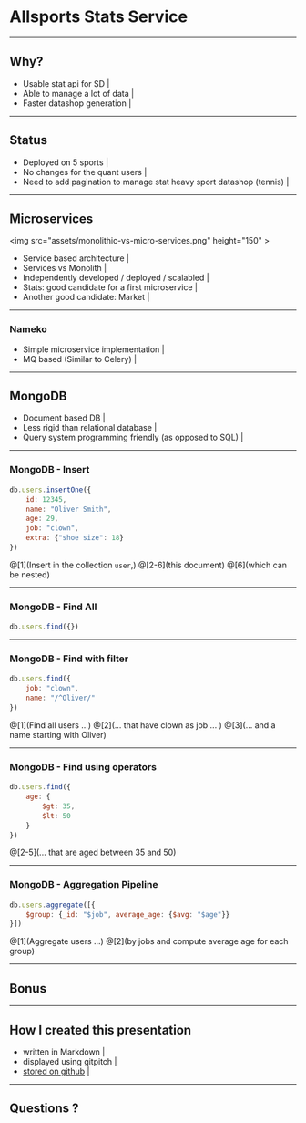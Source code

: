 # Allsports Stats Service

---

## Why?

- Usable stat api for SD |
- Able to manage a lot of data |
- Faster datashop generation |

---

## Status

- Deployed on 5 sports |
- No changes for the quant users |
- Need to add pagination to manage stat heavy sport datashop (tennis) |

---

## Microservices

<img src="assets/monolithic-vs-micro-services.png" height="150" \>

- Service based architecture |
- Services vs Monolith |
- Independently developed / deployed / scalabled |
- Stats: good candidate for a first microservice |
- Another good candidate: Market |

---

### Nameko

- Simple microservice implementation |
- MQ based (Similar to Celery) |

---

## MongoDB

- Document based DB |
- Less rigid than relational database |
- Query system programming friendly (as opposed to SQL) |

---

### MongoDB - Insert

```javascript
db.users.insertOne({
    id: 12345,
    name: "Oliver Smith",
    age: 29,
    job: "clown",
    extra: {"shoe size": 18}
})
```
@[1](Insert in the collection `user`,)
@[2-6](this document)
@[6](which can be nested)

---

### MongoDB - Find All

```javascript
db.users.find({})
```

---

### MongoDB - Find with filter

```javascript
db.users.find({
    job: "clown",
    name: "/^Oliver/"
})
```
@[1](Find all users ...)
@[2](... that have clown as job ... )
@[3](... and a name starting with Oliver)


---

### MongoDB - Find using operators

```javascript
db.users.find({
    age: {
        $gt: 35,
        $lt: 50
    }
})
```
@[2-5](... that are aged between 35 and 50)

---

### MongoDB - Aggregation Pipeline

```javascript
db.users.aggregate([{
    $group: {_id: "$job", average_age: {$avg: "$age"}}
}])
```
@[1](Aggregate users ...)
@[2](by jobs and compute average age for each group)

---

## Bonus

---

## How I created this presentation

- written in Markdown |
- displayed using gitpitch |
- [stored on github](https://github.com/nicolas-leydet/presentations) |

---

## Questions ?
